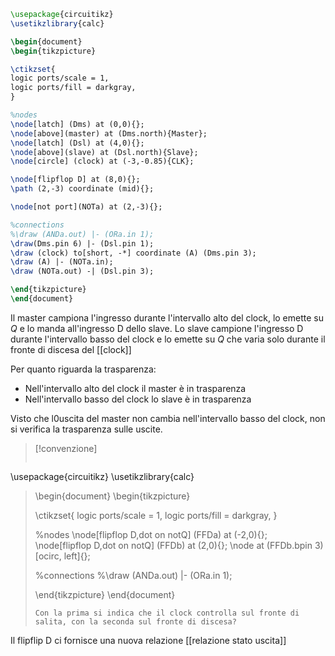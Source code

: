 ```tikz
\usepackage{circuitikz}
\usetikzlibrary{calc}

\begin{document}
\begin{tikzpicture}

\ctikzset{
logic ports/scale = 1,
logic ports/fill = darkgray,
}

%nodes
\node[latch] (Dms) at (0,0){};
\node[above](master) at (Dms.north){Master};
\node[latch] (Dsl) at (4,0){};
\node[above](slave) at (Dsl.north){Slave};
\node[circle] (clock) at (-3,-0.85){CLK};

\node[flipflop D] at (8,0){};
\path (2,-3) coordinate (mid){};

\node[not port](NOTa) at (2,-3){};

%connections
%\draw (ANDa.out) |- (ORa.in 1);
\draw(Dms.pin 6) |- (Dsl.pin 1);
\draw (clock) to[short, -*] coordinate (A) (Dms.pin 3);
\draw (A) |- (NOTa.in);
\draw (NOTa.out) -| (Dsl.pin 3);

\end{tikzpicture}
\end{document}
```
Il master campiona l'ingresso durante l'intervallo alto del clock, lo emette su $Q$ e lo manda all'ingresso D dello slave.
Lo slave campione l'ingresso D durante l'intervallo basso del clock e lo emette su $Q$ che varia solo durante il fronte di discesa del [[clock]]


Per quanto riguarda la trasparenza:
- Nell'intervallo alto del clock il master è in trasparenza
- Nell'intervallo basso del clock lo slave è in trasparenza

Visto che l0uscita del master non cambia nell'intervallo basso del clock, non si verifica la trasparenza sulle uscite.


>[!convenzione]
> ```tikz
\usepackage{circuitikz}
\usetikzlibrary{calc}
>
>\begin{document}
>\begin{tikzpicture}
>
>\ctikzset{
>logic ports/scale = 1,
>logic ports/fill = darkgray,
>}
>
>%nodes
>\node[flipflop D,dot on notQ] (FFDa) at (-2,0){};
>\node[flipflop D,dot on notQ] (FFDb) at (2,0){};
>\node at (FFDb.bpin 3)[ocirc, left]{};
>
>%connections
>%\draw (ANDa.out) |- (ORa.in 1);
>
>\end{tikzpicture}
>\end{document}
>```
>Con la prima si indica che il clock controlla sul fronte di salita, con la seconda sul fronte di discesa?


Il flipflip D ci fornisce una nuova relazione [[relazione stato uscita]]
